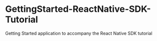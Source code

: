 # GettingStarted-ReactNative-SDK-Tutorial
Getting Started application to accompany the React Native SDK tutorial
